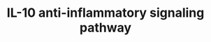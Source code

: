 ---
annotations:
- id: PW:0000003
  parent: signaling pathway
  type: Pathway Ontology
  value: signaling pathway
authors:
- Laurent
- Fehrhart
- Eweitz
- Egonw
citedin:
- link: PMC8099445
- link: PMC7756074
- link: PMC7573595
description: IL-10 Anti-inflammatory Signaling Pathway. Pathway based on Biocarta
  pathway (M6778). https://cgap.nci.nih.gov/Pathways/BioCarta/h_il10Pathway  IL-10
  binds to its respective IL-10 receptor which activates the JAK/STAT pathway and
  MAPK pathway involving the p38 kinases. This leads to the induction of the enzyme
  heme oxygenase-1 (HMOX1) which is involved in the biosynthesis of heme, and catalyzes
  the reaction producing the heme precursor biliverdin. The ani-inflammatory actions
  of HMOX appear to be the result of signaling by carbon monoxide which inhibits pro-inflammatory
  cytokine production.
last-edited: 2021-05-22
ndex: 49df895c-8b6b-11eb-9e72-0ac135e8bacf
organisms:
- Homo sapiens
redirect_from:
- /index.php/Pathway:WP4495
- /instance/WP4495
- /instance/WP4495_rr123501
revision: r123501
schema-jsonld:
- '@context': https://schema.org/
  '@id': https://wikipathways.github.io/pathways/WP4495.html
  '@type': Dataset
  creator:
    '@type': Organization
    name: WikiPathways
  description: IL-10 Anti-inflammatory Signaling Pathway. Pathway based on Biocarta
    pathway (M6778). https://cgap.nci.nih.gov/Pathways/BioCarta/h_il10Pathway  IL-10
    binds to its respective IL-10 receptor which activates the JAK/STAT pathway and
    MAPK pathway involving the p38 kinases. This leads to the induction of the enzyme
    heme oxygenase-1 (HMOX1) which is involved in the biosynthesis of heme, and catalyzes
    the reaction producing the heme precursor biliverdin. The ani-inflammatory actions
    of HMOX appear to be the result of signaling by carbon monoxide which inhibits
    pro-inflammatory cytokine production.
  keywords:
  - BLVRA
  - BLVRB
  - Bilirubin
  - Biliverdin
  - CO
  - HMOX1
  - Heme
  - IL10
  - IL10RA
  - IL10RB
  - IL1A
  - IL6
  - JAK1
  - STAT1
  - STAT2
  - STAT3
  - TNF
  license: CC0
  name: 'IL-10 anti-inflammatory signaling pathway '
seo: CreativeWork
title: 'IL-10 anti-inflammatory signaling pathway '
wpid: WP4495
---